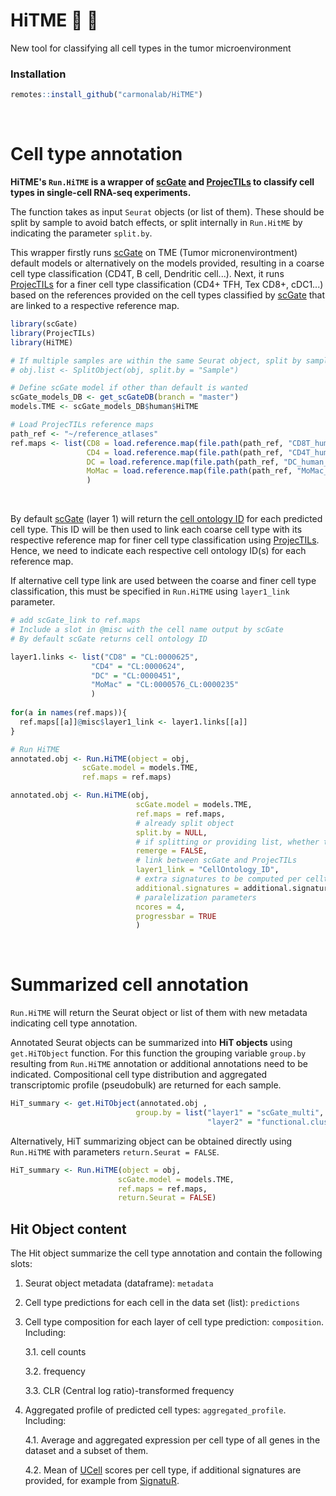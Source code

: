 # HiTME :dart: :facepunch:

New tool for classifying all cell types in the tumor microenvironment

### Installation

``` r
remotes::install_github("carmonalab/HiTME")
```

<br>

# Cell type annotation

**HiTME's `Run.HiTME` is a wrapper of [scGate](https://github.com/carmonalab/scGate) and [ProjecTILs](https://github.com/carmonalab/ProjecTILs) to classify cell types in single-cell RNA-seq experiments.**

The function takes as input `Seurat` objects (or list of them). These should be split by sample to avoid batch effects, or split internally in `Run.HitME` by indicating the parameter `split.by`.

This wrapper firstly runs [scGate](https://github.com/carmonalab/scGate) on TME (Tumor micronenvirontment) default models or alternatively on the models provided, resulting in a coarse cell type classification (CD4T, B cell, Dendritic cell...). Next, it runs [ProjecTILs](https://github.com/carmonalab/ProjecTILs) for a finer cell type classification (CD4+ TFH, Tex CD8+, cDC1...) based on the references provided on the cell types classified by [scGate](https://github.com/carmonalab/scGate) that are linked to a respective reference map.

``` r
library(scGate)
library(ProjecTILs)
library(HiTME)

# If multiple samples are within the same Seurat object, split by sample.
# obj.list <- SplitObject(obj, split.by = "Sample")

# Define scGate model if other than default is wanted
scGate_models_DB <- get_scGateDB(branch = "master")
models.TME <- scGate_models_DB$human$HiTME

# Load ProjecTILs reference maps
path_ref <- "~/reference_atlases"
ref.maps <- list(CD8 = load.reference.map(file.path(path_ref, "CD8T_human_ref_v1.rds")),
                 CD4 = load.reference.map(file.path(path_ref, "CD4T_human_ref_v2.rds")),
                 DC = load.reference.map(file.path(path_ref, "DC_human_ref_v1.rds")),
                 MoMac = load.reference.map(file.path(path_ref, "MoMac_human_v1.rds"))
                 )
```

<br>

By default [scGate](https://github.com/carmonalab/scGate) (layer 1) will return the [cell ontology ID](https://www.ebi.ac.uk/ols4/ontologies/cl) for each predicted cell type. This ID will be then used to link each coarse cell type with its respective reference map for finer cell type classification using [ProjecTILs](https://github.com/carmonalab/ProjecTILs). Hence, we need to indicate each respective cell ontology ID(s) for each reference map.

If alternative cell type link are used between the coarse and finer cell type classification, this must be specified in `Run.HiTME` using `layer1_link` parameter.

``` r
# add scGate_link to ref.maps
# Include a slot in @misc with the cell name output by scGate
# By default scGate returns cell ontology ID

layer1.links <- list("CD8" = "CL:0000625",
                  "CD4" = "CL:0000624",
                  "DC" = "CL:0000451",
                  "MoMac" = "CL:0000576_CL:0000235"
                  )
                  
for(a in names(ref.maps)){
  ref.maps[[a]]@misc$layer1_link <- layer1.links[[a]]
}
```

``` r
# Run HiTME
annotated.obj <- Run.HiTME(object = obj,
                scGate.model = models.TME,
                ref.maps = ref.maps)

annotated.obj <- Run.HiTME(obj,
                            scGate.model = models.TME,
                            ref.maps = ref.maps,
                            # already split object
                            split.by = NULL,
                            # if splitting or providing list, whether to return a single merged object
                            remerge = FALSE,
                            # link between scGate and ProjecTILs
                            layer1_link = "CellOntology_ID",
                            # extra signatures to be computed per celltype
                            additional.signatures = additional.signatures, 
                            # paralelization parameters
                            ncores = 4,
                            progressbar = TRUE
                            )
```

<br>

# Summarized cell annotation

`Run.HiTME` will return the Seurat object or list of them with new metadata indicating cell type annotation.

Annotated Seurat objects can be summarized into **HiT objects** using `get.HiTObject` function. For this function the grouping variable `group.by` resulting from `Run.HiTME` annotation or additional annotations need to be indicated. Compositional cell type distribution and aggregated transcriptomic profile (pseudobulk) are returned for each sample.

``` r
HiT_summary <- get.HiTObject(annotated.obj ,
                            group.by = list("layer1" = "scGate_multi",
                                            "layer2" = "functional.cluster"))
```

Alternatively, HiT summarizing object can be obtained directly using `Run.HiTME` with parameters `return.Seurat = FALSE`.

``` r
HiT_summary <- Run.HiTME(object = obj,
                        scGate.model = models.TME,
                        ref.maps = ref.maps,
                        return.Seurat = FALSE)
```

## Hit Object content

The Hit object summarize the cell type annotation and contain the following slots:

1.  Seurat object metadata (dataframe): `metadata`

2.  Cell type predictions for each cell in the data set (list): `predictions`

3.  Cell type composition for each layer of cell type prediction: `composition`. Including:

    3.1. cell counts

    3.2. frequency

    3.3. CLR (Central log ratio)-transformed frequency

4.  Aggregated profile of predicted cell types: `aggregated_profile`. Including:

    4.1. Average and aggregated expression per cell type of all genes in the dataset and a subset of them.

    4.2. Mean of [UCell](https://github.com/carmonalab/UCell) scores per cell type, if additional signatures are provided, for example from [SignatuR](https://github.com/carmonalab/SignatuR).
